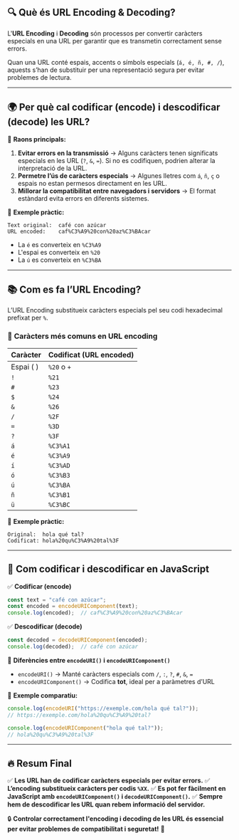 
## 🔍 **Què és URL Encoding & Decoding?**

L'**URL Encoding** i **Decoding** són processos per convertir caràcters especials en una URL per garantir que es transmetin correctament sense errors.

Quan una URL conté espais, accents o símbols especials (`á, é, ñ, #, /`), aquests s’han de substituir per una representació segura per evitar problemes de lectura.

---

## 🌍 **Per què cal codificar (encode) i descodificar (decode) les URL?**

🔹 **Raons principals:**

1. **Evitar errors en la transmissió** → Alguns caràcters tenen significats especials en les URL (`?`, `&`, `=`). Si no es codifiquen, podrien alterar la interpretació de la URL.
2. **Permetre l’ús de caràcters especials** → Algunes lletres com `á`, `ñ`, `ç` o espais no estan permesos directament en les URL.
3. **Millorar la compatibilitat entre navegadors i servidors** → El format estàndard evita errors en diferents sistemes.

📌 **Exemple pràctic:**

```
Text original:  café con azúcar
URL encoded:    caf%C3%A9%20con%20az%C3%BAcar
```

- La `é` es converteix en `%C3%A9`
- L'espai es converteix en `%20`
- La `ú` es converteix en `%C3%BA`

---

## 📚 **Com es fa l’URL Encoding?**

L’URL Encoding substitueix caràcters especials pel seu codi hexadecimal prefixat per `%`.

### 🔹 **Caràcters més comuns en URL encoding**

|Caràcter|Codificat (URL encoded)|
|---|---|
|Espai ( )|`%20` o `+`|
|`!`|`%21`|
|`#`|`%23`|
|`$`|`%24`|
|`&`|`%26`|
|`/`|`%2F`|
|`=`|`%3D`|
|`?`|`%3F`|
|`á`|`%C3%A1`|
|`é`|`%C3%A9`|
|`í`|`%C3%AD`|
|`ó`|`%C3%B3`|
|`ú`|`%C3%BA`|
|`ñ`|`%C3%B1`|
|`ü`|`%C3%BC`|

📌 **Exemple pràctic:**

```
Original:  hola qué tal?
Codificat: hola%20qu%C3%A9%20tal%3F
```

---

## 📜 **Com codificar i descodificar en JavaScript**

✅ **Codificar (encode)**

```javascript
const text = "café con azúcar";
const encoded = encodeURIComponent(text);
console.log(encoded);  // caf%C3%A9%20con%20az%C3%BAcar
```

✅ **Descodificar (decode)**

```javascript
const decoded = decodeURIComponent(encoded);
console.log(decoded);  // café con azúcar
```

🔸 **Diferències entre `encodeURI()` i `encodeURIComponent()`**

- `encodeURI()` → Manté caràcters especials com `/`, `:`, `?`, `#`, `&`, `=`
- `encodeURIComponent()` → Codifica **tot**, ideal per a paràmetres d’URL

📌 **Exemple comparatiu:**

```javascript
console.log(encodeURI("https://exemple.com/hola qué tal?"));
// https://exemple.com/hola%20qu%C3%A9%20tal?

console.log(encodeURIComponent("hola qué tal?"));
// hola%20qu%C3%A9%20tal%3F
```

---

## 🔥 **Resum Final**

✅ **Les URL han de codificar caràcters especials per evitar errors.** ✅ **L’encoding substitueix caràcters per codis `%XX`.** ✅ **Es pot fer fàcilment en JavaScript amb `encodeURIComponent()` i `decodeURIComponent()`.** ✅ **Sempre hem de descodificar les URL quan rebem informació del servidor.**

🔒 **Controlar correctament l'encoding i decoding de les URL és essencial per evitar problemes de compatibilitat i seguretat!** 🚀